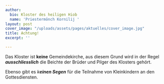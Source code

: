 ```yaml
---
author:
  bio: Kloster des heiligen Hiob
  name: 'Priestermönch Kornilij '
layout: post
cover_image: "/uploads/assets/pages/aktuelles/cover_image.jpg"
title: Achtung!
excerpt: ''

---
```

Das Kloster ist **keine** Gemeindekirche, aus diesem Grund wird in der Regel **_ausschliesslich_** die Beichte der Brüder und Pilger des Klosters gehört.

Ebenso gibt es _k**einen Segen**_ für die Teilnahme von Kleinkindern an den Gottesdiensten.